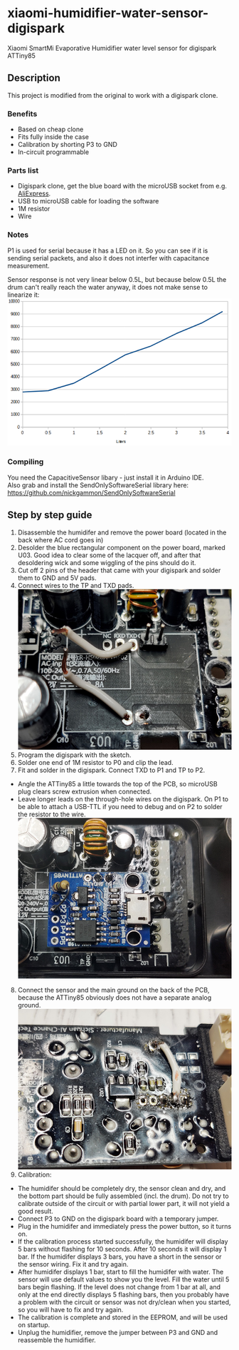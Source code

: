 # xiaomi-humidifier-water-sensor-digispark
Xiaomi SmartMi Evaporative Humidifier water level sensor for digispark ATTiny85

## Description
This project is modified from the original to work with a digispark clone.

### Benefits
- Based on cheap clone
- Fits fully inside the case
- Calibration by shorting P3 to GND
- In-circuit programmable

### Parts list
- Digispark clone, get the blue board with the microUSB socket from e.g. <a href="https://www.aliexpress.com/wholesale?SearchText=attiny85+blue">AliExpress</a>.
- USB to microUSB cable for loading the software
- 1M resistor
- Wire

### Notes
P1 is used for serial because it has a LED on it. So you can see if it is sending serial packets, and also it does not interfer with capacitance measurement.

Sensor response is not very linear below 0.5L, but because below 0.5L the drum can't really reach the water anyway, it does not make sense to linearize it:  
![Sensor linearization](pics/sensor-lin.png)

### Compiling
You need the CapacitiveSensor libary - just install it in Arduino IDE.  
Also grab and install the SendOnlySoftwareSerial library here: https://github.com/nickgammon/SendOnlySoftwareSerial

## Step by step guide
1. Disassemble the humidifer and remove the power board (located in the back where AC cord goes in)
2. Desolder the blue rectangular component on the power board, marked U03. Good idea to clear some of the lacquer off, and after that desoldering wick and some wiggling of the pins should do it.
3. Cut off 2 pins of the header that came with your digispark and solder them to GND and 5V pads.
4. Connect wires to the TP and TXD pads.  
![PCB front](pics/pcb-front.jpg)
5. Program the digispark with the sketch.
6. Solder one end of 1M resistor to P0 and clip the lead.
7. Fit and solder in the digispark. Connect TXD to P1 and TP to P2.
- Angle the ATTiny85 a little towards the top of the PCB, so microUSB plug clears screw extrusion when connected.
- Leave longer leads on the through-hole wires on the digispark. On P1 to be able to attach a USB-TTL if you need to debug and on P2 to solder the resistor to the wire.  
![PCB finished](pics/pcb-finished.jpg)
8. Connect the sensor and the main ground on the back of the PCB, because the ATTiny85 obviously does not have a separate analog ground.  
![PCB rear](pics/pcb-rear.jpg)
9. Calibration:
- The humidifer should be completely dry, the sensor clean and dry, and the bottom part should be fully assembled (incl. the drum). Do not try to calibrate outside of the circuit or with partial lower part, it will not yield a good result.
- Connect P3 to GND on the digispark board with a temporary jumper.
- Plug in the humidifer and immediately press the power button, so it turns on.
- If the calibration process started successfully, the humidifer will display 5 bars without flashing for 10 seconds. After 10 seconds it will display 1 bar. If the humidifer displays 3 bars, you have a short in the sensor or the sensor wiring. Fix it and try again.
- After humidifer displays 1 bar, start to fill the humidifer with water. The sensor will use default values to show you the level. Fill the water until 5 bars begin flashing. If the level does not change from 1 bar at all, and only at the end directly displays 5 flashing bars, then you probably have a problem with the circuit or sensor was not dry/clean when you started, so you will have to fix and try again.
- The calibration is complete and stored in the EEPROM, and will be used on startup.
- Unplug the humidifier, remove the jumper between P3 and GND and reassemble the humidifier.
